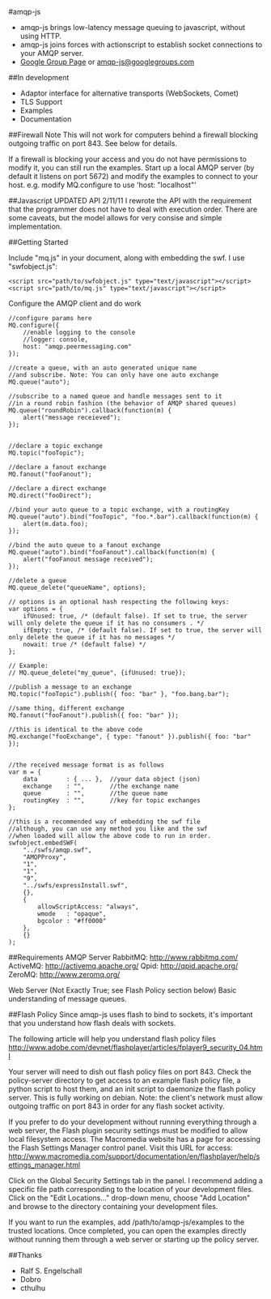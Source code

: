 #amqp-js

* amqp-js brings low-latency message queuing to javascript, without using HTTP.
* amqp-js joins forces with actionscript to establish socket connections to your AMQP server.
* [Google Group Page](http://groups.google.com/group/amqp-js) or amqp-js@googlegroups.com

##In development
* Adaptor interface for alternative transports (WebSockets, Comet)
* TLS Support
* Examples
* Documentation

##Firewall Note
This will not work for computers behind a firewall blocking outgoing traffic on port 843.  See below for details.

If a firewall is blocking your access and you do not have permissions to modify it, you can still run the examples.
Start up a local AMQP server (by default it listens on port 5672) and modify the examples to connect to your host.
e.g. modify MQ.configure to use 'host: "localhost"'

##Javascript UPDATED API 2/11/11
I rewrote the API with the requirement that the
programmer does not have to deal with execution order.  There are some caveats,
but the model allows for very consise and simple implementation.


##Getting Started

Include "mq.js" in your document, along with embedding the swf.  I use "swfobject.js":

	<script src="path/to/swfobject.js" type="text/javascript"></script>
	<script src="path/to/mq.js" type="text/javascript"></script>

Configure the AMQP client and do work


	//configure params here
	MQ.configure({
		//enable logging to the console
		//logger: console,
		host: "amqp.peermessaging.com"
	});

	//create a queue, with an auto generated unique name
	//and subscribe. Note: You can only have one auto exchange
	MQ.queue("auto");

	//subscribe to a named queue and handle messages sent to it
	//in a round robin fashion (the behavior of AMQP shared queues)
	MQ.queue("roundRobin").callback(function(m) {
		alert("message receieved");
	});

	
	//declare a topic exchange
	MQ.topic("fooTopic");
	
	//declare a fanout exchange
	MQ.fanout("fooFanout");
	
	//declare a direct exchange
	MQ.direct("fooDirect");
	
	//bind your auto queue to a topic exchange, with a routingKey
	MQ.queue("auto").bind("fooTopic", "foo.*.bar").callback(function(m) {
		alert(m.data.foo);
	});
	
	//bind the auto queue to a fanout exchange
	MQ.queue("auto").bind("fooFanout").callback(function(m) {
		alert("fooFanout message received");
	});

	//delete a queue
	MQ.queue_delete("queueName", options);

	// options is an optional hash respecting the following keys:
	var options = {
		ifUnused: true, /* (default false). If set to true, the server will only delete the queue if it has no consumers . */
		ifEmpty: true, /* (default false). If set to true, the server will only delete the queue if it has no messages */
		nowait: true /* (default false) */
	};

	// Example:
	// MQ.queue_delete("my_queue", {ifUnused: true});

	//publish a message to an exchange
	MQ.topic("fooTopic").publish({ foo: "bar" }, "foo.bang.bar");

	//same thing, different exchange
	MQ.fanout("fooFanout").publish({ foo: "bar" });
	
	//this is identical to the above code
	MQ.exchange("fooExchange", { type: "fanout" }).publish({ foo: "bar" });
	
	
	//the received message format is as follows
	var m = {
		data		: { ... }, 	//your data object (json)
		exchange	: "", 		//the exchange name
		queue		: "",		//the queue name
		routingKey	: "",		//key for topic exchanges
	};
	
	//this is a recommended way of embedding the swf file
	//although, you can use any method you like and the swf
	//when loaded will allow the above code to run in order.
	swfobject.embedSWF(
		"../swfs/amqp.swf",
		"AMQPProxy",
		"1",
		"1",
		"9",
		"../swfs/expressInstall.swf",
		{},
		{
			allowScriptAccess: "always",
			wmode	: "opaque",
			bgcolor	: "#ff0000"
		},
		{}
	);

##Requirements
AMQP Server
	RabbitMQ: http://www.rabbitmq.com/
	ActiveMQ: http://activemq.apache.org/
	Qpid: http://qpid.apache.org/
	ZeroMQ: http://www.zeromq.org/

Web Server (Not Exactly True; see Flash Policy section below)
Basic understanding of message queues.


##Flash Policy
Since amqp-js uses flash to bind to sockets, it's important that you understand how flash deals with sockets.

The following article will help you understand flash policy files
http://www.adobe.com/devnet/flashplayer/articles/fplayer9_security_04.html

Your server will need to dish out flash policy files on port 843.  Check the policy-server
directory to get access to an example flash policy file, a python script to host them,
and an init script to daemonize the flash policy server.  This is fully working on debian.
Note:  the client's network must allow outgoing traffic on port 843 in order for any flash
socket activity.

If you prefer to do your development without running everything through a web server, the Flash plugin security 
settings must be modified to allow local filesystem access. The Macromedia website has a page for accessing the
Flash Settings Manager control panel. Visit this URL for access:
http://www.macromedia.com/support/documentation/en/flashplayer/help/settings_manager.html

Click on the Global Security Settings tab in the panel. I recommend adding a specific file path
corresponding to the location of your development files. Click on the "Edit Locations..." drop-down menu,
choose "Add Location" and browse to the directory containing your development files.

If you want to run the examples, add /path/to/amqp-js/examples to the trusted locations. Once completed, you
can open the examples directly without running them through a web server or starting up the policy server.



##Thanks
* Ralf S. Engelschall
* Dobro
* cthulhu
